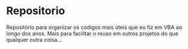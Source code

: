 # Repositorio

Repositório para organizar os códigos mais úteis que eu fiz em VBA ao longo dos anos.
Mais para facilitar o reuso em outros projetos do que qualquer outra coisa...
